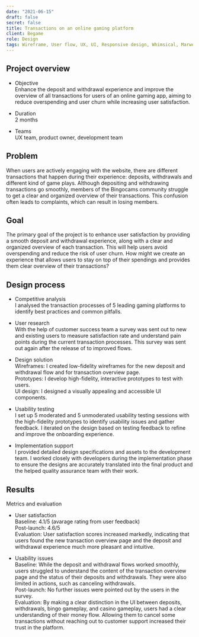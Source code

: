 ```yaml
---
date: "2021-06-15"
draft: false
secret: false
title: Transactions on an online gaming platform
client: Begame
role: Design
tags: Wireframe, User flow, UX, UI, Responsive design, Whimsical, Marwel app, Sketch, Zeplin
---
```


## Project overview
<!-- Improve deposit and withdrawal flows, give a clear overview of all user transactions to help users keep track of their spendings.  -->

- Objective \
Enhance the deposit and withdrawal experience and improve the overview of all transactions for users of an online gaming app, aiming to reduce overspending and user churn while increasing user satisfaction.

- Duration \
2 months

- Teams \
UX team, product owner, development team

## Problem
When users are actively engaging with the website, there are different transactions that happen during their experience: deposits, withdrawals and different kind of game plays. Although depositing and withdrawing transactions go smoothly, members of the Bingocams community struggle to get a clear and organized overview of their transactions. This confusion often leads to complaints, which can result in losing members.

## Goal 
The primary goal of the project is to enhance user satisfaction by providing a smooth deposit and withdrawal experience, along with a clear and organized overview of each transaction. This will help users avoid overspending and reduce the risk of user churn.
How might we create an experience that allows users to stay on top of their spendings and provides them clear overview of their transactions?


## Design process

- Competitive analysis\
I analysed the transaction processes of 5 leading gaming platforms to identify best practices and common pitfalls.

- User research\
With the help of customer success team a survey was sent out to new and existing users to measure satisfaction rate and understand pain points during the current transaction processes. This survey was sent out again after the release of to improved flows.

- Design solution\
Wireframes: I created low-fidelity wireframes for the new deposit and withdrawal flow and for transaction overview page.\
Prototypes: I develop high-fidelity, interactive prototypes to test with users.\
UI design: I designed a visually appealing and accessible UI components.

- Usability testing \
I set up 5 moderated and 5 unmoderated usability testing sessions with the high-fidelity prototypes to identify usability issues and gather feedback. I iterated on the design based on testing feedback to refine and improve the onboarding experience.

- Implementation support\
I provided detailed design specifications and assets to the development team.
I worked closely with developers during the implementation phase to ensure the designs are accurately translated into the final product and the helped quality assurance team with their work. 

## Results

Metrics and evaluation

- User satisfaction\
Baseline: 4.1/5 (avarage rating from user feedback) \
Post-launch: 4.6/5 \
Evaluation: User satisfaction scores increased markedly, indicating that users found the new transaction overview page and the deposit and withdrawal experience much more pleasant and intuitive.

- Usability issues\
Baseline: While the deposit and withdrawal flows worked smoothly, users struggled to understand the content of the transaction overview page and the status of their deposits and withdrawals. They were also limited in actions, such as canceling withdrawals.\
Post-launch: No further issues were pointed out by the users in the survey.\
Evaluation: By making a clear distinction in the UI between deposits, withdrawals, bingo gameplay, and casino gameplay, users had a clear understanding of their money flow. Allowing them to cancel some transactions without reaching out to customer support increased their trust in the platform.
